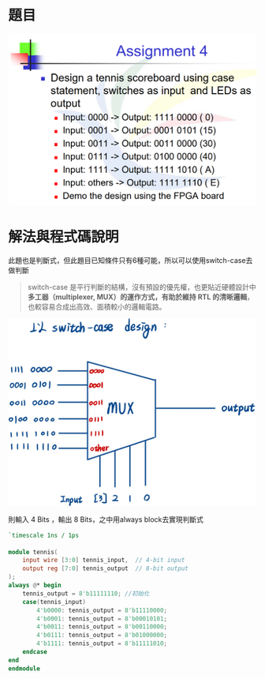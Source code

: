 # 題目
![alt text](image.png)

# 解法與程式碼說明
此題也是判斷式，但此題目已知條件只有6種可能，所以可以使用switch-case去做判斷

> switch-case 是平行判斷的結構，沒有預設的優先權，也更貼近硬體設計中**多工器（multiplexer, MUX）**的運作方式，有助於**維持 RTL 的清晰邏輯**，也較容易合成出高效、面積較小的邏輯電路。

![alt text](S__4440066.jpg)

則輸入 4 Bits ，輸出 8 Bits，之中用always block去實現判斷式

```Verilog
`timescale 1ns / 1ps

module tennis(
    input wire [3:0] tennis_input,  // 4-bit input
    output reg [7:0] tennis_output  // 8-bit output
);
always @* begin
    tennis_output = 8'b11111110; //初始化
    case(tennis_input)
        4'b0000: tennis_output = 8'b11110000;
        4'b0001: tennis_output = 8'b00010101;
        4'b0011: tennis_output = 8'b00110000;
        4'b0111: tennis_output = 8'b01000000;
        4'b1111: tennis_output = 8'b11111010;
    endcase
end
endmodule

```